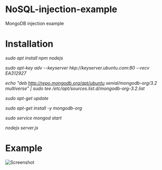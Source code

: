 # NoSQL-injection-example
MongoDB injection example


# Installation

*sudo apt install npm nodejs*

*sudo apt-key adv --keyserver hkp://keyserver.ubuntu.com:80 --recv EA312927*

*echo "deb http://repo.mongodb.org/apt/ubuntu xenial/mongodb-org/3.2 multiverse" | sudo tee /etc/apt/sources.list.d/mongodb-org-3.2.list*

*sudo apt-get update*

*sudo apt-get install -y mongodb-org*

*sudo service mongod start*

*nodejs server.js*


# Example

![Screenshot](https://i.imgur.com/etHGZgN.png)

